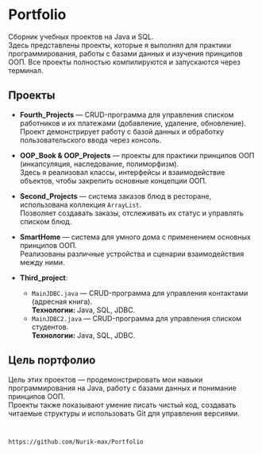 
# Portfolio

Сборник учебных проектов на Java и SQL.  
Здесь представлены проекты, которые я выполнял для практики программирования, работы с базами данных и изучения принципов ООП. Все проекты полностью компилируются и запускаются через терминал.

## Проекты

- **Fourth_Projects** — CRUD-программа для управления списком работников и их платежами (добавление, удаление, обновление).  
  Проект демонстрирует работу с базой данных и обработку пользовательского ввода через консоль.

- **OOP_Book & OOP_Projects** — проекты для практики принципов ООП (инкапсуляция, наследование, полиморфизм).  
  Здесь я реализовал классы, интерфейсы и взаимодействие объектов, чтобы закрепить основные концепции ООП.

- **Second_Projects** — система заказов блюд в ресторане, использована коллекция `ArrayList`.  
  Позволяет создавать заказы, отслеживать их статус и управлять списком блюд.

- **SmartHome** — система для умного дома с применением основных принципов ООП.  
  Реализованы различные устройства и сценарии взаимодействия между ними.

- **Third_project**:  
    - `MainJDBC.java` — CRUD-программа для управления контактами (адресная книга).  
      **Технологии:** Java, SQL, JDBC.  
    - `MainJDBC2.java` — CRUD-программа для управления списком студентов.  
      **Технологии:** Java, SQL, JDBC.  

## Цель портфолио
Цель этих проектов — продемонстрировать мои навыки программирования на Java, работу с базами данных и понимание принципов ООП.  
Проекты также показывают умение писать чистый код, создавать читаемые структуры и использовать Git для управления версиями.
```


https://github.com/Nurik-max/Portfolio

